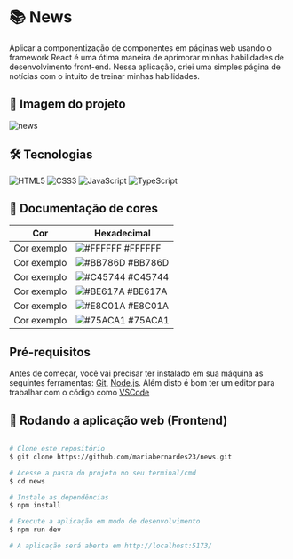# 📚 News
Aplicar a componentização de componentes em páginas web usando o framework React é uma ótima maneira de aprimorar minhas habilidades de desenvolvimento front-end. Nessa aplicação, criei uma simples página de notícias com o intuito de treinar minhas habilidades.

## 📸 Imagem do projeto

![news](https://github.com/mariabernardes23/news/assets/99373514/dc80e945-10bd-4abd-afb3-acef5723edf1)

## 🛠 Tecnologias

![HTML5](https://img.shields.io/badge/HTML5-000?style=for-the-badge&logo=html5)
![CSS3](https://img.shields.io/badge/CSS3-000?style=for-the-badge&logo=css3&logoColor=264CE4)
![JavaScript](https://img.shields.io/badge/JavaScript-000?style=for-the-badge&logo=javascript)
![TypeScript](https://img.shields.io/badge/TypeScript-000?style=for-the-badge&logo=typescript)

## 🎨 Documentação de cores

| Cor               | Hexadecimal                                                |
| ----------------- | ---------------------------------------------------------------- |
| Cor exemplo       | ![#FFFFFF](https://via.placeholder.com/10/FFFFFF?text=+) #FFFFFF |
| Cor exemplo       | ![#BB786D](https://via.placeholder.com/10/BB786D?text=+) #BB786D |
| Cor exemplo       | ![#C45744](https://via.placeholder.com/10/C45744?text=+) #C45744 |
| Cor exemplo       | ![#BE617A](https://via.placeholder.com/10/BE617A?text=+) #BE617A |
| Cor exemplo       | ![#E8C01A](https://via.placeholder.com/10/E8C01A?text=+) #E8C01A |
| Cor exemplo       | ![#75ACA1](https://via.placeholder.com/10/75ACA1?text=+) #75ACA1 |


## Pré-requisitos

Antes de começar, você vai precisar ter instalado em sua máquina as seguintes ferramentas:
[Git](https://git-scm.com), [Node.js](https://nodejs.org/en/). 
Além disto é bom ter um editor para trabalhar com o código como [VSCode](https://code.visualstudio.com/)

## 🧭 Rodando a aplicação web (Frontend)

```bash

# Clone este repositório
$ git clone https://github.com/mariabernardes23/news.git

# Acesse a pasta do projeto no seu terminal/cmd
$ cd news

# Instale as dependências
$ npm install

# Execute a aplicação em modo de desenvolvimento
$ npm run dev

# A aplicação será aberta em http://localhost:5173/

```
